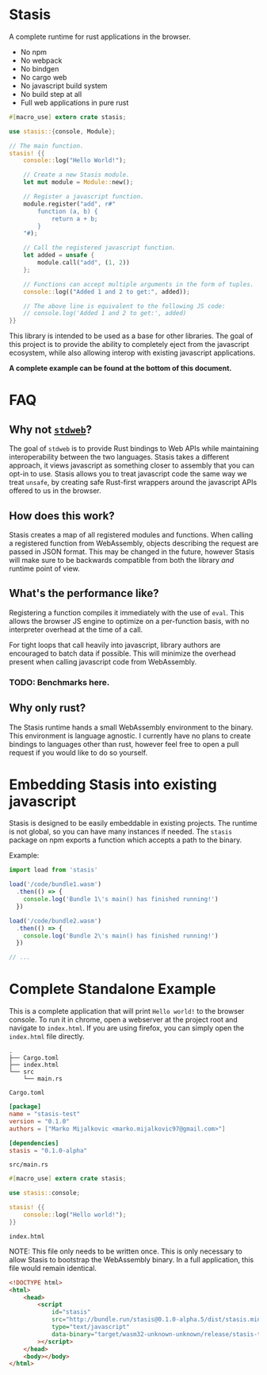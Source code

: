 # Stasis

A complete runtime for rust applications in the browser.

* No npm
* No webpack
* No bindgen
* No cargo web
* No javascript build system
* No build step at all
* Full web applications in pure rust

```rust
#[macro_use] extern crate stasis;

use stasis::{console, Module};

// The main function.
stasis! {{
    console::log("Hello World!");

    // Create a new Stasis module.
    let mut module = Module::new();

    // Register a javascript function.
    module.register("add", r#"
        function (a, b) {
            return a + b;
        }
    "#);

    // Call the registered javascript function.
    let added = unsafe {
        module.call("add", (1, 2))
    };

    // Functions can accept multiple arguments in the form of tuples.
    console::log(("Added 1 and 2 to get:", added));

    // The above line is equivalent to the following JS code:
    // console.log('Added 1 and 2 to get:', added)
}}
```

This library is intended to be used as a base for other libraries. The goal of
this project is to provide the ability to completely eject from the javascript
ecosystem, while also allowing interop with existing javascript applications.

**A complete example can be found at the bottom of this document.**

# FAQ

## Why not [`stdweb`](https://github.com/koute/stdweb)?

The goal of `stdweb` is to provide Rust bindings to Web APIs while maintaining
interoperability between the two languages. Stasis takes a different approach,
it views javascript as something closer to assembly that you can opt-in to use.
Stasis allows you to treat javascript code the same way we treat `unsafe`, by
creating safe Rust-first wrappers around the javascript APIs offered to us in
the browser.

## How does this work?

Stasis creates a map of all registered modules and functions. When calling a
registered function from WebAssembly, objects describing the request are passed
in JSON format. This may be changed in the future, however Stasis will make sure
to be backwards compatible from both the library *and* runtime point of view.

## What's the performance like?

Registering a function compiles it immediately with the use of `eval`. This
allows the browser JS engine to optimize on a per-function basis, with no
interpreter overhead at the time of a call.

For tight loops that call heavily into javascript, library authors are
encouraged to batch data if possible. This will minimize the overhead present
when calling javascript code from WebAssembly.

### TODO: Benchmarks here.

## Why only rust?

The Stasis runtime hands a small WebAssembly environment to the binary. This
environment is language agnostic. I currently have no plans to create bindings
to languages other than rust, however feel free to open a pull request if you
would like to do so yourself.

# Embedding Stasis into existing javascript

Stasis is designed to be easily embeddable in existing projects. The runtime is
not global, so you can have many instances if needed. The `stasis` package on
npm exports a function which accepts a path to the binary.

Example:

```javascript
import load from 'stasis'

load('/code/bundle1.wasm')
  .then(() => {
    console.log('Bundle 1\'s main() has finished running!')
  })

load('/code/bundle2.wasm')
  .then(() => {
    console.log('Bundle 2\'s main() has finished running!')
  })

// ...
```

# Complete Standalone Example

This is a complete application that will print `Hello world!` to the browser
console. To run it in chrome, open a webserver at the project root and navigate
to `index.html`. If you are using firefox, you can simply open the `index.html`
file directly.

```
.
├── Cargo.toml
├── index.html
└── src
    └── main.rs
```

`Cargo.toml`

```toml
[package]
name = "stasis-test"
version = "0.1.0"
authors = ["Marko Mijalkovic <marko.mijalkovic97@gmail.com>"]

[dependencies]
stasis = "0.1.0-alpha"
```

`src/main.rs`

```rust
#[macro_use] extern crate stasis;

use stasis::console;

stasis! {{
    console::log("Hello world!");
}}
```

`index.html`

NOTE: This file only needs to be written once. This is only necessary to allow
Stasis to bootstrap the WebAssembly binary. In a full application, this file
would remain identical.

```html
<!DOCTYPE html>
<html>
    <head>
        <script
            id="stasis"
            src="http://bundle.run/stasis@0.1.0-alpha.5/dist/stasis.min.js"
            type="text/javascript"
            data-binary="target/wasm32-unknown-unknown/release/stasis-test.wasm"
        ></script>
    </head>
    <body></body>
</html>
```

